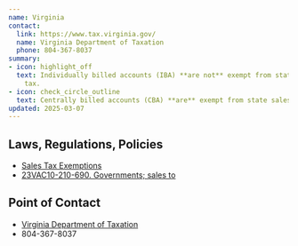 ```yaml
---
name: Virginia
contact:
  link: https://www.tax.virginia.gov/
  name: Virginia Department of Taxation
  phone: 804-367-8037
summary:
- icon: highlight_off
  text: Individually billed accounts (IBA) **are not** exempt from state sales
    tax.
- icon: check_circle_outline
  text: Centrally billed accounts (CBA) **are** exempt from state sales tax.
updated: 2025-03-07
---
```


## Laws, Regulations, Policies

* [Sales Tax Exemptions](https://www.tax.virginia.gov/sales-tax-exemptions)
* [23VAC10-210-690. Governments; sales to](https://law.lis.virginia.gov/admincode/title23/agency10/chapter210/section690/#:~:text=Purchases%20of%20meals%2C%20lodging%2C%20and,purchase%20order%20(e.g.%2C%20by%20direct))

## Point of Contact
- [Virginia Department of Taxation](https://www.tax.virginia.gov/)
- 804-367-8037
